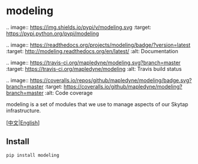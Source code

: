 # modeling

.. image:: https://img.shields.io/pypi/v/modeling.svg
   :target: https://pypi.python.org/pypi/modeling


.. image:: https://readthedocs.org/projects/modeling/badge/?version=latest
   :target: http://modeling.readthedocs.org/en/latest/
   :alt: Documentation

.. image:: https://travis-ci.org/mapledyne/modeling.svg?branch=master
    :target: https://travis-ci.org/mapledyne/modeling
    :alt: Travis build status



.. image:: https://coveralls.io/repos/github/mapledyne/modeling/badge.svg?branch=master
   :target: https://coveralls.io/github/mapledyne/modeling?branch=master
   :alt: Code coverage


modeling is a set of modules that we use to manage aspects of our Skytap
infrastructure.


\[[中文](https://github.com/CyberZHG/keras-bert/blob/master/README.zh-CN.md)|[English](https://github.com/CyberZHG/keras-bert/blob/master/README.md)\]


## Install

```bash
pip install modeling
```


